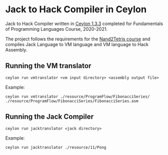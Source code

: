 # Jack to Hack Compiler in Ceylon

Jack to Hack Compiler written in [Ceylon 1.3.3](https://ceylon-lang.org/download/) completed for Fundamentals of Programming Languages Course, 2020-2021.

The project follows the requirements for the [Nand2Tetris course](https://www.nand2tetris.org/course) and compiles Jack Language to VM language and VM language to Hack Assembly.

## Running the VM translator

```
ceylon run vmtranslator <vm input directory> <assembly output file>
```

Example:

```
ceylon run vmtranslator ./resource/ProgramFlow/FibonacciSeries/ ./resource/ProgramFlow/FibonacciSeries/FibonacciSeries.asm
```

## Running the Jack Compiler

```
ceylon run jacktranslator <jack directory>
```

Example:

```
ceylon run jacktranslator ./resource/11/Pong
```
